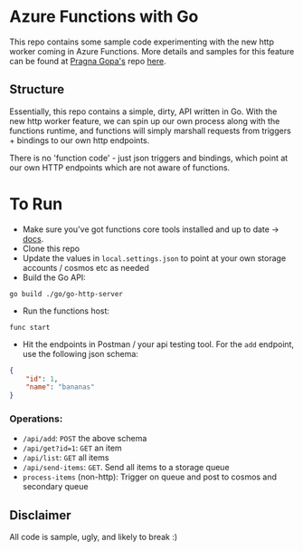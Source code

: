 # Azure Functions with Go
This repo contains some sample code experimenting with the new http worker coming in Azure Functions. More details and samples for this feature can be found at [Pragna Gopa's](https://github.com/pragnagopa/) repo [here](https://github.com/pragnagopa/functions-http-worker/).

## Structure
Essentially, this repo contains a simple, dirty, API written in Go. With the new http worker feature, we can spin up our own process along with the functions runtime, and functions will simply marshall requests from triggers + bindings to our own http endpoints. 

There is no 'function code' - just json triggers and bindings, which point at our own HTTP endpoints which are not aware of functions. 

# To Run
- Make sure you've got functions core tools installed and up to date -> [docs](https://docs.microsoft.com/en-us/azure/azure-functions/functions-run-local).
- Clone this repo
- Update the values in `local.settings.json` to point at your own storage accounts / cosmos etc as needed
- Build the Go API:
```
go build ./go/go-http-server
```
- Run the functions host:
```
func start
```
- Hit the endpoints in Postman / your api testing tool. For the `add` endpoint, use the following json schema:
```json
{
	"id": 1,
	"name": "bananas"
}
```

### Operations:
- `/api/add`: `POST` the above schema
- `/api/get?id=1`: `GET` an item
- `/api/list`: `GET` all items
- `/api/send-items`: `GET`. Send all items to a storage queue
- `process-items` (non-http): Trigger on queue and post to cosmos and secondary queue


## Disclaimer
All code is sample, ugly, and likely to break :)


